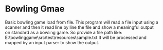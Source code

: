 # Bowling Gmae

Basic bowling game load from file.
This program will read a file input using a scanner and then it read line by line 
the file and show a meaningful output on standard as a bowling game.
So provide a file path like: E:\\bowlinggame\\src\\test\\resources\\sample.txt
It will be processed and mapped by an input parser to show the output.